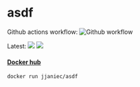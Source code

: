 # asdf

Github actions workflow: ![Github workflow](https://github.com/jjaniec/oci-container-images-factory/actions/workflows/asdf.yml/badge.svg)

Latest: ![](https://img.shields.io/docker/v/jjaniec/asdf?arch=amd64&sort=date)
![](https://img.shields.io/docker/pulls/jjaniec/asdf.svg)

#### [Docker hub](https://hub.docker.com/repository/docker/jjaniec/asdf)

```bash
docker run jjaniec/asdf
```
